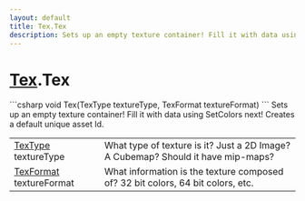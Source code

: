 ```yaml
---
layout: default
title: Tex.Tex
description: Sets up an empty texture container! Fill it with data using SetColors next! Creates a default unique asset Id.
---
```

# [Tex]({{site.url}}/Pages/StereoKit/Tex.html).Tex

<div class='signature' markdown='1'>
```csharp
void Tex(TexType textureType, TexFormat textureFormat)
```
Sets up an empty texture container! Fill it with data
using SetColors next! Creates a default unique asset Id.
</div>

|  |  |
|--|--|
|[TexType]({{site.url}}/Pages/StereoKit/TexType.html) textureType|What type of texture is it? Just a 2D              Image? A Cubemap? Should it have mip-maps?|
|[TexFormat]({{site.url}}/Pages/StereoKit/TexFormat.html) textureFormat|What information is the texture              composed of? 32 bit colors, 64 bit colors, etc.|




